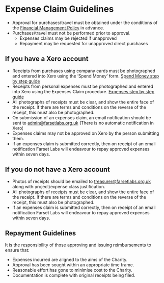 # Expense Claim Guidelines

- Approval for purchases/travel must be obtained under the conditions of the [Financial Management Policy](../../policies/financial_management.md) in advance.
- Purchases/travel must not be performed prior to approval.
  - Expenses claims may be rejected if unapproved
  - Repayment may be requested for unapproved direct purchases

## If you have a Xero account

- Receipts from purchases using company cards must be photographed and entered into Xero using the ‘Spend Money’ form.
  [Spend Money step by step guide](https://help.xero.com/uk/BankAccounts_Details_SpendMoney$Howto)
- Receipts from personal expenses must be photographed and entered into Xero using the Expenses Claim procedure.
  [Expenses step by step guide](https://help.xero.com/uk/Payments_ExpenseClaims)
- All photographs of receipts must be clear, and show the entire face of the receipt. If there are terms and conditions on the reverse of the receipt, this must also be photographed.
- On submission of an expenses claim, an email notification should be sent to admin@farsetlabs.org.uk (There is no automatic notification in Xero)
- Expenses claims may not be approved on Xero by the person submitting them.
- If an expenses claim is submitted correctly, then on receipt of an email notification Farset Labs will endeavour to repay approved expenses within seven days.

## If you do not have a Xero account

- Photos of receipts should be emailed to [treasurer@farsetlabs.org.uk](mailto:treasurer@farsetlabs.org.uk) along with project/expense class justification.
- All photographs of receipts must be clear, and show the entire face of the receipt. If there are terms and conditions on the reverse of the receipt, this must also be photographed.
- If an expenses claim is submitted correctly, then on receipt of an email notification Farset Labs will endeavour to repay approved expenses within seven days.

## Repayment Guidelines

It is the responsibility of those approving and issuing reimbursements to ensure that:

- Expenses incurred are aligned to the aims of the Charity.
- Approval has been sought within an appropriate time frame.
- Reasonable effort has gone to minimise cost to the Charity.
- Documentation is complete with original receipts being filed.
